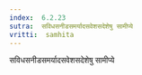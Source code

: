 ```yaml
---
index:  6.2.23
sutra:  सविधसनीडसमर्यादसवेशसदेशेषु सामीप्ये
vritti:  samhita 
---
```


सविधसनीडसमर्यादसवेशसदेशेषु सामीप्ये

